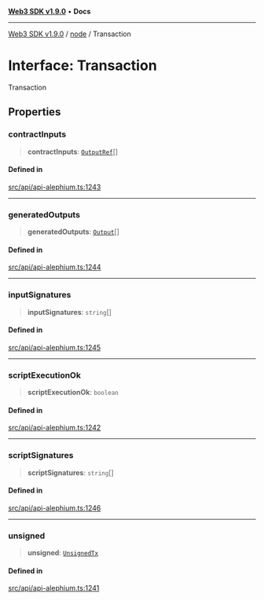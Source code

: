 [**Web3 SDK v1.9.0**](../../../README.md) • **Docs**

***

[Web3 SDK v1.9.0](../../../globals.md) / [node](../README.md) / Transaction

# Interface: Transaction

Transaction

## Properties

### contractInputs

> **contractInputs**: [`OutputRef`](OutputRef.md)[]

#### Defined in

[src/api/api-alephium.ts:1243](https://github.com/Mystic-Nayy/alephium-web3/blob/c1afd789a197ce5fe21f08c2965942090157c33d/packages/web3/src/api/api-alephium.ts#L1243)

***

### generatedOutputs

> **generatedOutputs**: [`Output`](../type-aliases/Output.md)[]

#### Defined in

[src/api/api-alephium.ts:1244](https://github.com/Mystic-Nayy/alephium-web3/blob/c1afd789a197ce5fe21f08c2965942090157c33d/packages/web3/src/api/api-alephium.ts#L1244)

***

### inputSignatures

> **inputSignatures**: `string`[]

#### Defined in

[src/api/api-alephium.ts:1245](https://github.com/Mystic-Nayy/alephium-web3/blob/c1afd789a197ce5fe21f08c2965942090157c33d/packages/web3/src/api/api-alephium.ts#L1245)

***

### scriptExecutionOk

> **scriptExecutionOk**: `boolean`

#### Defined in

[src/api/api-alephium.ts:1242](https://github.com/Mystic-Nayy/alephium-web3/blob/c1afd789a197ce5fe21f08c2965942090157c33d/packages/web3/src/api/api-alephium.ts#L1242)

***

### scriptSignatures

> **scriptSignatures**: `string`[]

#### Defined in

[src/api/api-alephium.ts:1246](https://github.com/Mystic-Nayy/alephium-web3/blob/c1afd789a197ce5fe21f08c2965942090157c33d/packages/web3/src/api/api-alephium.ts#L1246)

***

### unsigned

> **unsigned**: [`UnsignedTx`](UnsignedTx.md)

#### Defined in

[src/api/api-alephium.ts:1241](https://github.com/Mystic-Nayy/alephium-web3/blob/c1afd789a197ce5fe21f08c2965942090157c33d/packages/web3/src/api/api-alephium.ts#L1241)
